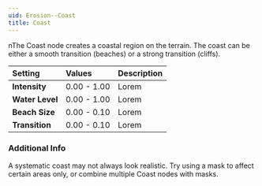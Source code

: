 ```yaml
---
uid: Erosion--Coast
title: Coast
---
```


nThe Coast node creates a coastal region on the terrain. The coast can be either a smooth transition (beaches) or a strong transition (cliffs).

| Setting         | Values      | Description |
| :-------------- | :---------- | :---------- |
| **Intensity**   | 0.00 - 1.00 | Lorem       |
| **Water Level** | 0.00 - 1.00 | Lorem       |
| **Beach Size**  | 0.00 - 0.10 | Lorem       |
| **Transition**  | 0.00 - 0.10 | Lorem       |


### Additional Info

A systematic coast may not always look realistic. Try using a mask to affect certain areas only, or combine multiple Coast nodes with masks.

